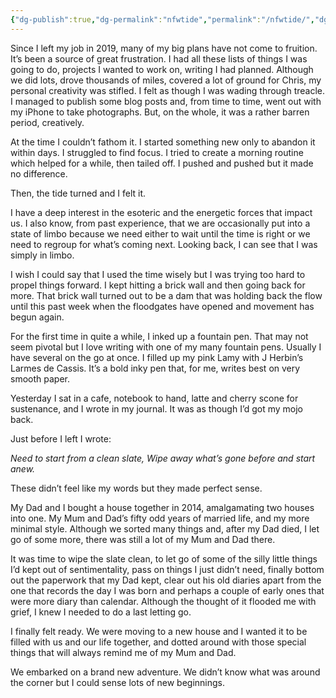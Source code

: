 ```yaml
---
{"dg-publish":true,"dg-permalink":"nfwtide","permalink":"/nfwtide/","dgHomeLink":true,"dgPassFrontmatter":false}
---
```



Since I left my job in 2019, many of my big plans have not come to fruition. It’s been a source of great frustration. I had all these lists of things I was going to do, projects I wanted to work on, writing I had planned. Although we did lots, drove thousands of miles, covered a lot of ground for Chris, my personal creativity was stifled. I felt as though I was wading through treacle. I managed to publish some blog posts and, from time to time, went out with my iPhone to take photographs. But, on the whole, it was a rather barren period, creatively.

At the time I couldn’t fathom it. I started something new only to abandon it within days. I struggled to find focus. I tried to create a morning routine which helped for a while, then tailed off. I pushed and pushed but it made no difference.

Then, the tide turned and I felt it.

I have a deep interest in the esoteric and the energetic forces that impact us. I also know, from past experience, that we are occasionally put into a state of limbo because we need either to wait until the time is right or we need to regroup for what’s coming next. Looking back, I can see that I was simply in limbo.

I wish I could say that I used the time wisely but I was trying too hard to propel things forward. I kept hitting a brick wall and then going back for more. That brick wall turned out to be a dam that was holding back the flow until this past week when the floodgates have opened and movement has begun again.

For the first time in quite a while, I inked up a fountain pen. That may not seem pivotal but I love writing with one of my many fountain pens. Usually I have several on the go at once. I filled up my pink Lamy with J Herbin’s Larmes de Cassis. It’s a bold inky pen that, for me, writes best on very smooth paper.

Yesterday I sat in a cafe, notebook to hand, latte and cherry scone for sustenance, and I wrote in my journal. It was as though I’d got my mojo back.

Just before I left I wrote:

_Need to start from a clean slate, Wipe away what’s gone before and start anew._

These didn’t feel like my words but they made perfect sense.

My Dad and I bought a house together in 2014, amalgamating two houses into one. My Mum and Dad’s fifty odd years of married life, and my more minimal style. Although we sorted many things and, after my Dad died, I let go of some more, there was still a lot of my Mum and Dad there.

It was time to wipe the slate clean, to let go of some of the silly little things I’d kept out of sentimentality, pass on things I just didn’t need, finally bottom out the paperwork that my Dad kept, clear out his old diaries apart from the one that records the day I was born and perhaps a couple of early ones that were more diary than calendar. Although the thought of it flooded me with grief, I knew I needed to do a last letting go.

I finally felt ready. We were moving to a new house and I wanted it to be filled with us and our life together, and dotted around with those special things that will always remind me of my Mum and Dad.

We embarked on a brand new adventure. We didn’t know what was around the corner but I could sense lots of new beginnings.